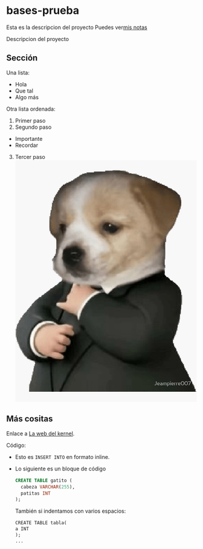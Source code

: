# bases-prueba

Esta es la descripcion del proyecto
Puedes ver[mis notas](directorio/mis-notas.md)

Descripcion del proyecto
## Sección
Una lista:
- Hola
- Que tal
- Algo más

Otra lista ordenada:
1. Primer paso
2. Segundo paso
  - Importante
  - Recordar
3. Tercer paso
![Un perro](perro.jpg)

## Más cositas
Enlace a [La web del kernel](https:/kernel.org).

Código:

- Esto es `INSERT INTO` en formato inline.
- Lo siguiente es un bloque de código

  ```sql
  CREATE TABLE gatito (
    cabeza VARCHAR(255),
    patitas INT
  );
  ```

  También si indentamos con varios espacios:

      CREATE TABLE tabla(
      a INT
      );
      ...

  
  
